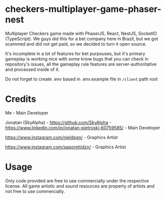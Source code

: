 # checkers-multiplayer-game-phaser-nest
Multiplayer Checkers game made with PhaserJS, React, NestJS, SocketIO (TypeScript).
We guys did this for a bet company here in Brazil, but we got scammed and did not get paid, so we decided to turn it open source.

It's incomplete in a lot of features for bet purpouses, but it's primary gameplay is working nice with some know bugs that you can check in repository's issues, all the gameplay rule features are server-authoritative and processed inside of it.

Do not forget to create .env based in .env.example file in `/client` path root

# Credits
Me - Main Developer

Jonatan (SkyAlpha) - https://github.com/SkyAlpha - https://www.linkedin.com/in/jonatan-pietroski-60759585/ - Main Developer

https://www.instagram.com/nieldsgn/ - Graphics Artist

https://www.instagram.com/saporettidzn/ - Graphics Artist

# Usage
Only code provided are free to use commercially under the respective license. All game artistic and sound resources are property of artists and not free to use commercially.
